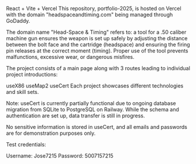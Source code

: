 React + Vite + Vercel
This repository, portfolio-2025, is hosted on Vercel with the domain "headspaceandtiming.com" being managed through GoDaddy.

The domain name "Head-Space & Timing" refers to: a tool for a .50 caliber machine gun ensures the weapon is set up safely by adjusting the distance between the bolt face and the cartridge (headspace) and ensuring the firing pin releases at the correct moment (timing). Proper use of the tool prevents malfunctions, excessive wear, or dangerous misfires.

The project consists of a main page along with 3 routes leading to individual project introductions:

useX86
useMap2
useCert
Each project showcases different technologies and skill sets.

Note: useCert is currently partially functional due to ongoing database migration from SQLite to PostgreSQL on Railway. While the schema and authentication are set up, data transfer is still in progress.

No sensitive information is stored in useCert, and all emails and passwords are for demonstration purposes only.

Test credentials:

Username: Jose7215
Password: 5007157215
